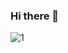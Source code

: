 ### Hi there 👋

![1](https://github-readme-stats.vercel.app/api/top-langs/?username=EtienneBerube&theme=blue-green)
